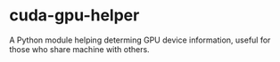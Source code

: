 # cuda-gpu-helper
A Python module helping determing GPU device information, useful for those who share machine with others.
